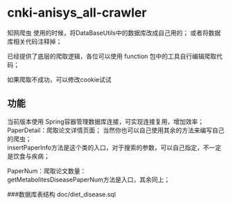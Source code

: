 # cnki-anisys_all-crawler
知网爬虫
使用的时候，将DataBaseUtils中的数据库改成自己用的；
或者将数据库相关代码注释掉；

已经提供了底层的爬取逻辑，各位可以使用 function 包中的工具自行编辑爬取代码；

如果爬取不成功，可以修改cookie试试  

## 功能
当前版本使用 Spring容器管理数据库连接，可实现连接复用，增加效率；   
PaperDetail：爬取论文详情页面；
当然你也可以自己使用其余的方法来编写自己的爬虫；  
insertPaperInfo方法是这个类的入口，对于搜索的参数，可以自己指定，不一定是饮食与疾病；  

PaperNum：爬取论文数量：  
getMetabolitesDiseasePaperNum方法是入口，其余同上；  

###数据库表结构
doc/diet_disease.sql

